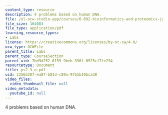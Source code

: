 ```yaml
---
content_type: resource
description: 4 problems based on human DNA.
file: /ol-ocw-studio-app/courses/6-092-bioinformatics-and-proteomics-january-iap-2005/3356b287ea87b81dc89a97b1b19bca30_ps2_3_o.pdf
file_size: 164083
file_type: application/pdf
learning_resource_types:
- Labs
license: https://creativecommons.org/licenses/by-nc-sa/4.0/
ocw_type: OCWFile
parent_title: Labs
parent_type: CourseSection
parent_uid: 7bd9d252-6159-9beb-330f-0525cf7fe294
resourcetype: Document
title: ps2_3_o.pdf
uid: 3356b287-ea87-b81d-c89a-97b1b19bca30
video_files:
  video_thumbnail_file: null
video_metadata:
  youtube_id: null
---
```

4 problems based on human DNA.